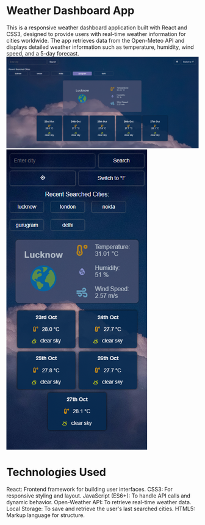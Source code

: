 # Weather Dashboard App
This is a responsive weather dashboard application built with React and CSS3, designed to provide users with real-time weather information for cities worldwide. The app retrieves data from the Open-Meteo API and displays detailed weather information such as temperature, humidity, wind speed, and a 5-day forecast.
![web view](image-1.png)
![mobile view](image-2.png)

# Technologies Used
React: Frontend framework for building user interfaces.
CSS3: For responsive styling and layout.
JavaScript (ES6+): To handle API calls and dynamic behavior.
Open-Weather API: To retrieve real-time weather data.
Local Storage: To save and retrieve the user's last searched cities.
HTML5: Markup language for structure.
